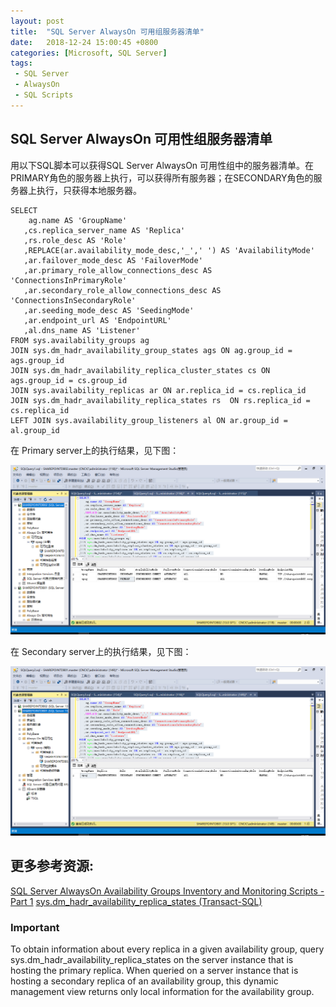 ```yaml
---
layout: post
title:  "SQL Server AlwaysOn 可用组服务器清单"
date:   2018-12-24 15:00:45 +0800
categories: [Microsoft, SQL Server]
tags: 
 - SQL Server
 - AlwaysOn
 - SQL Scripts
---
```


## SQL Server AlwaysOn 可用性组服务器清单


用以下SQL脚本可以获得SQL Server AlwaysOn 可用性组中的服务器清单。在PRIMARY角色的服务器上执行，可以获得所有服务器；在SECONDARY角色的服务器上执行，只获得本地服务器。    
```
SELECT
    ag.name AS 'GroupName' 
   ,cs.replica_server_name AS 'Replica'
   ,rs.role_desc AS 'Role'
   ,REPLACE(ar.availability_mode_desc,'_',' ') AS 'AvailabilityMode'
   ,ar.failover_mode_desc AS 'FailoverMode'
   ,ar.primary_role_allow_connections_desc AS 'ConnectionsInPrimaryRole'
   ,ar.secondary_role_allow_connections_desc AS 'ConnectionsInSecondaryRole'
   ,ar.seeding_mode_desc AS 'SeedingMode'
   ,ar.endpoint_url AS 'EndpointURL'
   ,al.dns_name AS 'Listener'
FROM sys.availability_groups ag
JOIN sys.dm_hadr_availability_group_states ags ON ag.group_id = ags.group_id
JOIN sys.dm_hadr_availability_replica_cluster_states cs ON ags.group_id = cs.group_id 
JOIN sys.availability_replicas ar ON ar.replica_id = cs.replica_id 
JOIN sys.dm_hadr_availability_replica_states rs  ON rs.replica_id = cs.replica_id 
LEFT JOIN sys.availability_group_listeners al ON ar.group_id = al.group_id
```

在 Primary server上的执行结果，见下图： 

![](/assets/images/2018-12-24-SQL-Server-AlwaysOn-Availability-Groups-Inventory-1.png)

在 Secondary server上的执行结果，见下图： 

![](/assets/images/2018-12-24-SQL-Server-AlwaysOn-Availability-Groups-Inventory-2.png)

## 更多参考资源:

[SQL Server AlwaysOn Availability Groups Inventory and Monitoring Scripts - Part 1](https://www.mssqltips.com/sqlservertip/5782/sql-server-alwayson-availability-groups-inventory-and-monitoring-scripts--part-1/)
[sys.dm_hadr_availability_replica_states (Transact-SQL)](https://docs.microsoft.com/en-us/sql/relational-databases/system-dynamic-management-views/sys-dm-hadr-availability-replica-states-transact-sql?view=sql-server-2017)

### Important

To obtain information about every replica in a given availability group, query sys.dm_hadr_availability_replica_states on the server instance that is hosting the primary replica. When queried on a server instance that is hosting a secondary replica of an availability group, this dynamic management view returns only local information for the availability group.





